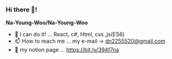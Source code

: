 ### Hi there 👋!

**Na-Young-Woo/Na-Young-Woo**


<!-- - 🔭 I’m currently working on ... is a ✨ _special_ ✨ repository because its `README.md` (this file) appears on your GitHub profile. -->
- 🌱 I can do it! ... React, c#, Html, css ,js(ES6)
- 📫 How to reach me ... my e-mail → dn2255520@gmail.com
- 📝 my notion page ... https://bit.ly/394f7na
<!-- - 👯 I’m looking to collaborate on ...
- 🤔 I’m looking for help with ...
- 💬 Ask me about ... 

- 😄 Pronouns: ...
- ⚡ Fun fact: ...-->

<!-->
